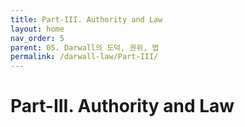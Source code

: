 ```yaml
---
title: Part-III. Authority and Law
layout: home
nav_order: 5
parent: 05. Darwall의 도덕, 권위, 법
permalink: /darwall-law/Part-III/
---
```


# Part-III. Authority and Law


